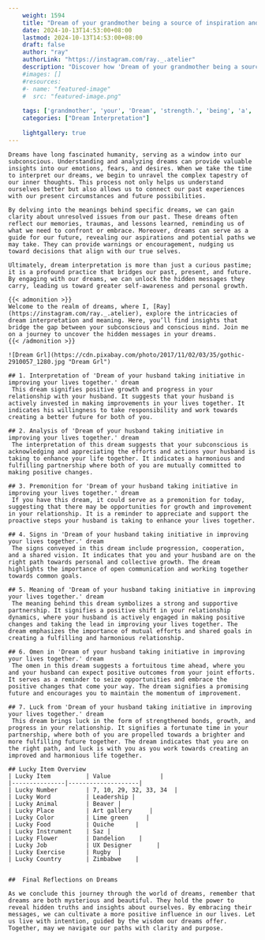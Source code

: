 ```yaml
---
    weight: 1594
    title: "Dream of your grandmother being a source of inspiration and strength."  # Assuming 'title' column exists
    date: 2024-10-13T14:53:00+08:00
    lastmod: 2024-10-13T14:53:00+08:00
    draft: false
    author: "ray"
    authorLink: "https://instagram.com/ray._.atelier"
    description: "Discover how 'Dream of your grandmother being a source of inspiration and strength.' can interpret your future and uncover its significant meanings in your life."
    #images: []
    #resources:
    #- name: "featured-image"
    #  src: "featured-image.png"
    
    tags: ['grandmother', 'your', 'Dream', 'strength.', 'being', 'a', 'inspiration', 'and', 'of', 'source']
    categories: ["Dream Interpretation"]
    
    lightgallery: true
---
```

    
    Dreams have long fascinated humanity, serving as a window into our subconscious. Understanding and analyzing dreams can provide valuable insights into our emotions, fears, and desires. When we take the time to interpret our dreams, we begin to unravel the complex tapestry of our inner thoughts. This process not only helps us understand ourselves better but also allows us to connect our past experiences with our present circumstances and future possibilities.
    
    By delving into the meanings behind specific dreams, we can gain clarity about unresolved issues from our past. These dreams often reflect our memories, traumas, and lessons learned, reminding us of what we need to confront or embrace. Moreover, dreams can serve as a guide for our future, revealing our aspirations and potential paths we may take. They can provide warnings or encouragement, nudging us toward decisions that align with our true selves.
    
    Ultimately, dream interpretation is more than just a curious pastime; it is a profound practice that bridges our past, present, and future. By engaging with our dreams, we can unlock the hidden messages they carry, leading us toward greater self-awareness and personal growth.
    
    {{< admonition >}}
    Welcome to the realm of dreams, where I, [Ray](https://instagram.com/ray._.atelier), explore the intricacies of dream interpretation and meaning. Here, you’ll find insights that bridge the gap between your subconscious and conscious mind. Join me on a journey to uncover the hidden messages in your dreams.
    {{< /admonition >}}
    
    ![Dream Grl](https://cdn.pixabay.com/photo/2017/11/02/03/35/gothic-2910057_1280.jpg "Dream Grl")
    
    ## 1. Interpretation of 'Dream of your husband taking initiative in improving your lives together.' dream
     This dream signifies positive growth and progress in your relationship with your husband. It suggests that your husband is actively invested in making improvements in your lives together. It indicates his willingness to take responsibility and work towards creating a better future for both of you.
    
    ## 2. Analysis of 'Dream of your husband taking initiative in improving your lives together.' dream
     The interpretation of this dream suggests that your subconscious is acknowledging and appreciating the efforts and actions your husband is taking to enhance your life together. It indicates a harmonious and fulfilling partnership where both of you are mutually committed to making positive changes.
    
    ## 3. Premonition for 'Dream of your husband taking initiative in improving your lives together.' dream
     If you have this dream, it could serve as a premonition for today, suggesting that there may be opportunities for growth and improvement in your relationship. It is a reminder to appreciate and support the proactive steps your husband is taking to enhance your lives together.
    
    ## 4. Signs in 'Dream of your husband taking initiative in improving your lives together.' dream
     The signs conveyed in this dream include progression, cooperation, and a shared vision. It indicates that you and your husband are on the right path towards personal and collective growth. The dream highlights the importance of open communication and working together towards common goals.
    
    ## 5. Meaning of 'Dream of your husband taking initiative in improving your lives together.' dream
     The meaning behind this dream symbolizes a strong and supportive partnership. It signifies a positive shift in your relationship dynamics, where your husband is actively engaged in making positive changes and taking the lead in improving your lives together. The dream emphasizes the importance of mutual efforts and shared goals in creating a fulfilling and harmonious relationship.
    
    ## 6. Omen in 'Dream of your husband taking initiative in improving your lives together.' dream
     The omen in this dream suggests a fortuitous time ahead, where you and your husband can expect positive outcomes from your joint efforts. It serves as a reminder to seize opportunities and embrace the positive changes that come your way. The dream signifies a promising future and encourages you to maintain the momentum of improvement.
    
    ## 7. Luck from 'Dream of your husband taking initiative in improving your lives together.' dream
     This dream brings luck in the form of strengthened bonds, growth, and progress in your relationship. It signifies a fortunate time in your partnership, where both of you are propelled towards a brighter and more fulfilling future together. The dream indicates that you are on the right path, and luck is with you as you work towards creating an improved and harmonious life together.
    
    ## Lucky Item Overview
    | Lucky Item          | Value              |
    |---------------|--------------------|
    | Lucky Number        | 7, 10, 29, 32, 33, 34  |
    | Lucky Word          | Leadership |
    | Lucky Animal        | Beaver |
    | Lucky Place         | Art gallery     |
    | Lucky Color         | Lime green     |
    | Lucky Food          | Quiche      |
    | Lucky Instrument    | Saz |
    | Lucky Flower        | Dandelion    |
    | Lucky Job           | UX Designer       |
    | Lucky Exercise      | Rugby  |
    | Lucky Country       | Zimbabwe    |
    
    
    ##  Final Reflections on Dreams
    
    As we conclude this journey through the world of dreams, remember that dreams are both mysterious and beautiful. They hold the power to reveal hidden truths and insights about ourselves. By embracing their messages, we can cultivate a more positive influence in our lives. Let us live with intention, guided by the wisdom our dreams offer. Together, may we navigate our paths with clarity and purpose.
    